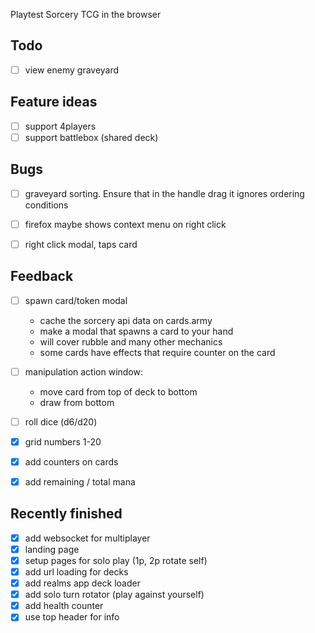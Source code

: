 Playtest Sorcery TCG in the browser

## Todo 
- [ ] view enemy graveyard

## Feature ideas
- [ ] support 4players
- [ ] support battlebox (shared deck)

## Bugs
- [ ] graveyard sorting. Ensure that in the handle drag it ignores ordering conditions
- [ ] firefox maybe shows context menu on right click
- [ ] right click modal, taps card



## Feedback
- [ ] spawn card/token modal
    - cache the sorcery api data on cards.army
    - make a modal that spawns a card to your hand
    - will cover rubble and many other mechanics
    - some cards have effects that require counter on the card
- [ ] manipulation action window:
    - move card from top of deck to bottom
    - draw from bottom
- [ ] roll dice (d6/d20)
- [x] grid numbers 1-20
- [x] add counters on cards
- [x] add remaining / total mana



## Recently finished
- [x] add websocket for multiplayer
- [x] landing page
- [x] setup pages for solo play (1p, 2p rotate self)
- [x] add url loading for decks
- [x] add realms app deck loader
- [x] add solo turn rotator (play against yourself)
- [x] add health counter
- [x] use top header for info
